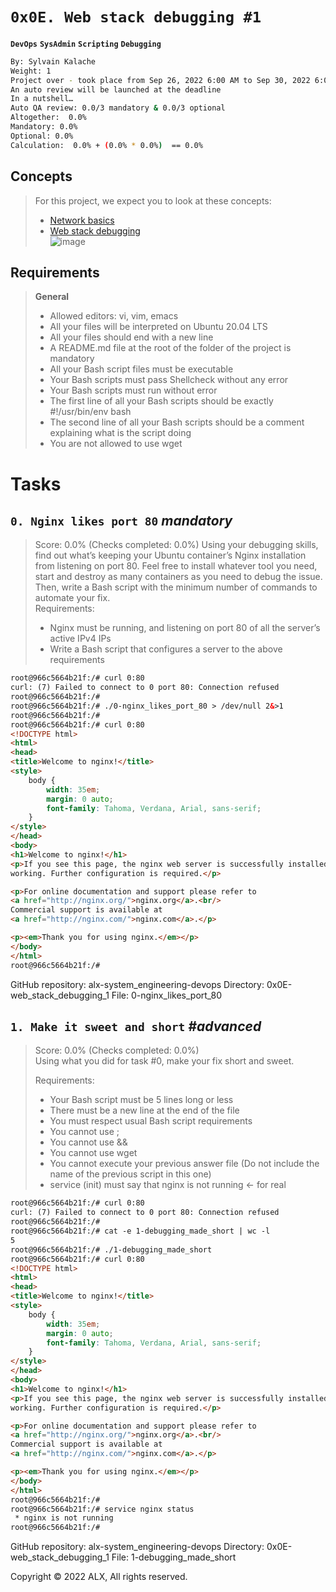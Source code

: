 # **`0x0E. Web stack debugging #1`**
**`DevOps`** **`SysAdmin`** **`Scripting`** **`Debugging`**
```bash
By: Sylvain Kalache
Weight: 1
Project over - took place from Sep 26, 2022 6:00 AM to Sep 30, 2022 6:00 AM
An auto review will be launched at the deadline
In a nutshell…
Auto QA review: 0.0/3 mandatory & 0.0/3 optional
Altogether:  0.0%
Mandatory: 0.0%
Optional: 0.0%
Calculation:  0.0% + (0.0% * 0.0%)  == 0.0%
```
## Concepts
> For this project, we expect you to look at these concepts:
> 
> - [Network basics](https://github.com/MujorB/alx-system_engineering-devops/blob/main/0x0D-web_stack_debugging_0/concept/networkBasics.md)  
> - [Web stack debugging](https://github.com/MujorB/alx-system_engineering-devops/blob/main/0x0D-web_stack_debugging_0/concept/webstackDebugging.md)  
> ![image](https://user-images.githubusercontent.com/95404943/194042397-f94f5d49-9ca0-4ab4-9f0c-2fc8170ff5b8.png)

## Requirements  
> **General**  
> - Allowed editors: vi, vim, emacs  
> - All your files will be interpreted on Ubuntu 20.04 LTS  
> - All your files should end with a new line  
> - A README.md file at the root of the folder of the project is mandatory  
> - All your Bash script files must be executable  
> - Your Bash scripts must pass Shellcheck without any error  
> - Your Bash scripts must run without error  
> - The first line of all your Bash scripts should be exactly #!/usr/bin/env bash  
> - The second line of all your Bash scripts should be a comment explaining what is the script doing  
> - You are not allowed to use wget  

# Tasks
## **`0. Nginx likes port 80`** *mandatory*
> Score: 0.0% (Checks completed: 0.0%)
> Using your debugging skills, find out what’s keeping your Ubuntu container’s Nginx installation from listening on port 80. Feel free to install whatever tool you need, start and destroy as many containers as you need to debug the issue. Then, write a Bash script with the minimum number of commands to automate your fix.  
> Requirements:  
> - Nginx must be running, and listening on port 80 of all the server’s active IPv4 IPs  
> - Write a Bash script that configures a server to the above requirements  
```html
root@966c5664b21f:/# curl 0:80
curl: (7) Failed to connect to 0 port 80: Connection refused
root@966c5664b21f:/#
root@966c5664b21f:/# ./0-nginx_likes_port_80 > /dev/null 2&>1
root@966c5664b21f:/#
root@966c5664b21f:/# curl 0:80
<!DOCTYPE html>
<html>
<head>
<title>Welcome to nginx!</title>
<style>
    body {
        width: 35em;
        margin: 0 auto;
        font-family: Tahoma, Verdana, Arial, sans-serif;
    }
</style>
</head>
<body>
<h1>Welcome to nginx!</h1>
<p>If you see this page, the nginx web server is successfully installed and
working. Further configuration is required.</p>

<p>For online documentation and support please refer to
<a href="http://nginx.org/">nginx.org</a>.<br/>
Commercial support is available at
<a href="http://nginx.com/">nginx.com</a>.</p>

<p><em>Thank you for using nginx.</em></p>
</body>
</html>
root@966c5664b21f:/#
```
GitHub repository: alx-system_engineering-devops
Directory: 0x0E-web_stack_debugging_1
File: 0-nginx_likes_port_80
     
## **`1. Make it sweet and short`** *#advanced*
> Score: 0.0% (Checks completed: 0.0%)  
> Using what you did for task #0, make your fix short and sweet.  
>   
> Requirements:  
>   
> - Your Bash script must be 5 lines long or less  
> - There must be a new line at the end of the file  
> - You must respect usual Bash script requirements  
> - You cannot use ;  
> - You cannot use &&  
> - You cannot use wget  
> - You cannot execute your previous answer file (Do not include the name of the previous script in this one)  
> - service (init) must say that nginx is not running ← for real  
```html
root@966c5664b21f:/# curl 0:80
curl: (7) Failed to connect to 0 port 80: Connection refused
root@966c5664b21f:/#
root@966c5664b21f:/# cat -e 1-debugging_made_short | wc -l
5
root@966c5664b21f:/# ./1-debugging_made_short
root@966c5664b21f:/# curl 0:80
<!DOCTYPE html>
<html>
<head>
<title>Welcome to nginx!</title>
<style>
    body {
        width: 35em;
        margin: 0 auto;
        font-family: Tahoma, Verdana, Arial, sans-serif;
    }
</style>
</head>
<body>
<h1>Welcome to nginx!</h1>
<p>If you see this page, the nginx web server is successfully installed and
working. Further configuration is required.</p>

<p>For online documentation and support please refer to
<a href="http://nginx.org/">nginx.org</a>.<br/>
Commercial support is available at
<a href="http://nginx.com/">nginx.com</a>.</p>

<p><em>Thank you for using nginx.</em></p>
</body>
</html>
root@966c5664b21f:/#
root@966c5664b21f:/# service nginx status
 * nginx is not running
root@966c5664b21f:/# 
```
GitHub repository: alx-system_engineering-devops
Directory: 0x0E-web_stack_debugging_1
File: 1-debugging_made_short
     
Copyright © 2022 ALX, All rights reserved.

